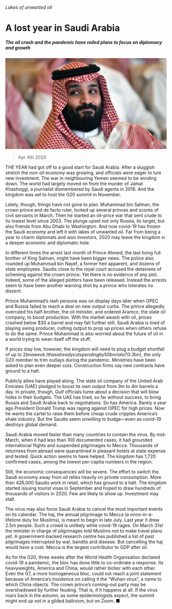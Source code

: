 ###### Lakes of unwanted oil

# A lost year in Saudi Arabia 

##### The oil crash and the pandemic have roiled plans to focus on diplomacy and growth 

![image](images/20200404_MAP501.jpg) 

> Apr 4th 2020 

THE YEAR had got off to a good start for Saudi Arabia. After a sluggish stretch the non-oil economy was growing, and officials were eager to lure new investment. The war in neighbouring Yemen seemed to be winding down. The world had largely moved on from the murder of Jamal Khashoggi, a journalist dismembered by Saudi agents in 2018. And the kingdom was set to host the G20 summit in November.

Lately, though, things have not gone to plan. Muhammad bin Salman, the crown prince and de facto ruler, locked up several princes and scores of civil servants in March. Then he started an oil-price war that sent crude to its lowest level since 2003. The plunge upset not only Russia, its target, but also friends from Abu Dhabi to Washington. And now covid-19 has frozen the Saudi economy and left it with lakes of unwanted oil. Far from being a year to charm diplomats and woo investors, 2020 may leave the kingdom in a deeper economic and diplomatic hole.


In different times the arrest last month of Prince Ahmed, the last living full brother of King Salman, might have been bigger news. The police also rounded up Muhammad bin Nayef, a former heir apparent, and dozens of state employees. Saudis close to the royal court accused the detainees of scheming against the crown prince. Yet there is no evidence of any plot. Indeed, some of the alleged plotters have been released. Instead the arrests seem to have been another warning shot by a prince who tolerates no dissent.

Prince Muhammad’s rash persona was on display days later when OPEC and Russia failed to reach a deal on new output curbs. The prince allegedly overruled his half-brother, the oil minister, and ordered Aramco, the state oil company, to boost production. With the market awash with oil, prices crashed below $30 a barrel and may fall further still. Saudi Arabia is tired of playing swing producer, cutting output to prop up prices when others refuse to do the same. Prince Muhammad is also worried about the future of oil in a world trying to wean itself off the stuff.

If prices stay low, however, the kingdom will need to plug a budget shortfall of up to $2bn a week. It has already cut spending by 50bn rials ($13.3bn), the only G20 member to trim outlays during the pandemic. Ministries have been asked to plan even deeper cuts. Construction firms say new contracts have ground to a halt.

Publicly allies have played along. The state oil company of the United Arab Emirates (UAE) pledged to boost its own output from 3m to 4m barrels a day. In private, though, Gulf officials fume about a decision that will blow holes in their budgets. The UAE has tried, so far without success, to bring Russia and Saudi Arabia back to negotiations. So has America. Barely a year ago President Donald Trump was raging against OPEC for high prices. Now he wants the cartel to raise them before cheap crude cripples America’s shale industry. But the Saudis seem unwilling to budge—even as covid-19 destroys global demand.

Saudi Arabia moved faster than many countries to contain the virus. By mid-March, when it had less than 100 documented cases, it had grounded international flights and suspended pilgrimages to Mecca. Thousands of returnees from abroad were quarantined in pleasant hotels at state expense and tested. Quick action seems to have helped. The kingdom has 1,720 confirmed cases, among the lowest per-capita numbers in the region.

Still, the economic consequences will be severe. The effort to switch the Saudi economy away from oil relies heavily on private consumption. More than 426,000 Saudis work in retail, which has ground to a halt. The kingdom started issuing tourist visas in September and hoped to draw hundreds of thousands of visitors in 2020. Few are likely to show up. Investment may stall.

The virus may also force Saudi Arabia to cancel the most important events on its calendar. The haj, the annual pilgrimage to Mecca (a once-in-a-lifetime duty for Muslims), is meant to begin in late July. Last year it drew 2.5m people. Such a crowd is unlikely while covid-19 rages. On March 31st the minister in charge of pilgrimages told Muslims not to make travel plans yet. A government-backed research centre has published a list of past pilgrimages interrupted by war, bandits and disease. But cancelling the haj would have a cost. Mecca is the largest contributor to GDP after oil.

As for the G20, three weeks after the World Health Organisation declared covid-19 a pandemic, the bloc has done little to co-ordinate a response. Its heavyweights, America and China, would rather bicker with each other. Even the G7, a more homogeneous bloc, could not reach a joint statement because of America’s insistence on calling it the “Wuhan virus”, a name to which China objects. The crown prince’s coming-out party may be overshadowed by further feuding. That is, if it happens at all. If the virus roars back in the autumn, as some epidemiologists expect, the summit might end up not in a gilded ballroom, but on Zoom. ■

